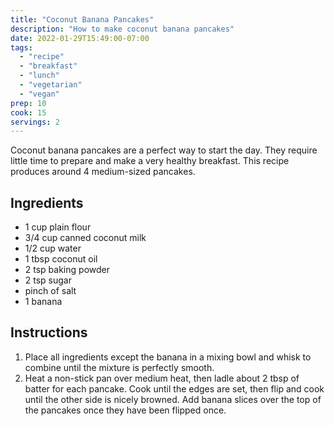 ```yaml
---
title: "Coconut Banana Pancakes"
description: "How to make coconut banana pancakes"
date: 2022-01-29T15:49:00-07:00
tags:
  - "recipe"
  - "breakfast"
  - "lunch"
  - "vegetarian"
  - "vegan"
prep: 10
cook: 15
servings: 2
---
```


Coconut banana pancakes are a perfect way to start the day. They require little time to prepare and make a very healthy breakfast. This recipe produces around 4 medium-sized pancakes.

## Ingredients

* 1 cup plain flour
* 3/4 cup canned coconut milk
* 1/2 cup water
* 1 tbsp coconut oil
* 2 tsp baking powder
* 2 tsp sugar
* pinch of salt
* 1 banana

## Instructions

1. Place all ingredients except the banana in a mixing bowl and whisk to combine until the mixture is perfectly smooth.
2. Heat a non-stick pan over medium heat, then ladle about 2 tbsp of batter for each pancake. Cook until the edges are set, then flip and cook until the other side is nicely browned. Add banana slices over the top of the pancakes once they have been flipped once.
